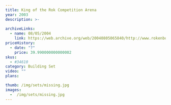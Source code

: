 ```yaml
---
title: King of the Rok Competition Arena
year: 2003
description: >-
  
archiveLinks:
  - name: 08/05/2004
    link: https://web.archive.org/web/20040805065840/http://www.rokenbok.com/catalog/pd_34610.html
priceHistory:
  - date: "?"
    price: 39.990000000000002
skus:
  - #34610
category: Building Set
video: ""
plans:

thumb: /img/sets/missing.jpg
images:
  -  /img/sets/missing.jpg
---
```

